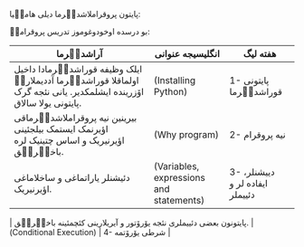 پایتون پروقراملاشدیٛرما دیلی هامیٛیا:

بو درسده اوخودوغوموز تدریس پروقرامیٛ:



| آراشدیٛرما   | انگلیسیجه عنوانی   |   هفته لیگ   |
| ---------------- |----------------------- | ---------- |
|  ایلک وظیفه قوراشدیٛرمادا داخیل اولماقلا قوراشدیٛرما آددیملاریٛ اۆزرینده ایشلمکدیر. یانی نئجه گرک پایتونی یولا سالاق. | (Installing Python) | 1- پایتونی قوراشدیٛرما |
|  بیرینین نیه پروقراملاشدیٛرماقی اؤیرنمک ایستمک بیلجئینی اؤیرنیریک و اساس چتینیک لره باخیٛریٛق. | (Why program) | 2- نیه پروقرام |
|  دئیشنلر یاراتماغی و ساخلاماغی اؤیرنیریک. | (Variables, expressions and statements) | 3- دییشنلر، ایفاده لر و دئییملر |

|  پایتونون بعضی دئییملری نئجه یۆرۆتور و آیریلارینی کئچمئینه باخیٛریٛق. | (Conditional Execution) | 4- شرطی یۆرۆتمه |


 




